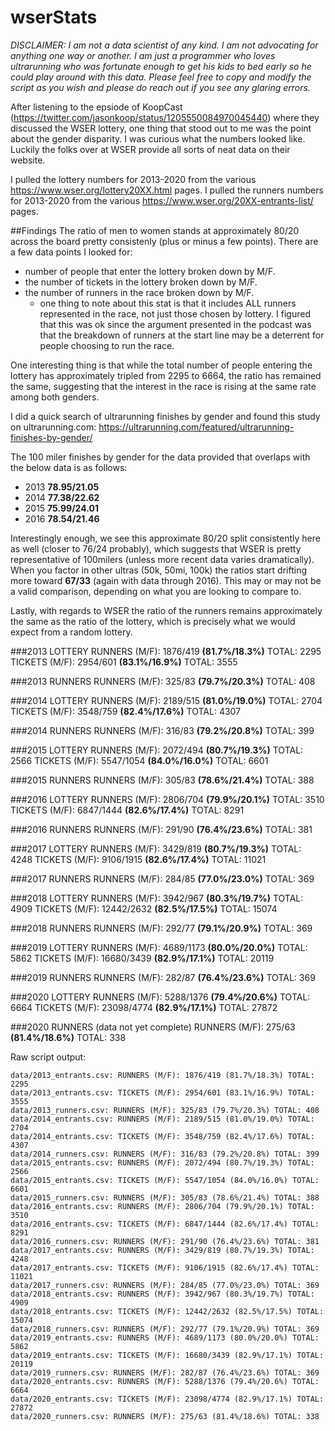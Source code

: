 # wserStats
_DISCLAIMER: I am not a data scientist of any kind. I am not advocating for anything one way or another. I am just a programmer who loves ultrarunning who was fortunate enough to get his kids to bed early so he could play around with this data. Please feel free to copy and modify the script as you wish and please do reach out if you see any glaring errors._

After listening to the epsiode of KoopCast (https://twitter.com/jasonkoop/status/1205550084970045440) where they discussed the WSER lottery, one thing that stood out to me was the point about the gender disparity. I was curious what the numbers looked like. Luckily the folks over at WSER provide all sorts of neat data on their website.

I pulled the lottery numbers for 2013-2020 from the various https://www.wser.org/lottery20XX.html pages.
I pulled the runners numbers for 2013-2020 from the various https://www.wser.org/20XX-entrants-list/ pages.

##Findings
The ratio of men to women stands at approximately 80/20 across the board pretty consistenly (plus or minus a few points). There are a few data points I looked for:
* number of people that enter the lottery broken down by M/F.
* the number of tickets in the lottery broken down by M/F.
* the number of runners in the race broken down by M/F.
  * one thing to note about this stat is that it includes ALL runners represented in the race, not just those chosen by lottery. I figured that this was ok since the argument presented in the podcast was that the breakdown of runners at the start line may be a deterrent for people choosing to run the race.

One interesting thing is that while the total number of people entering the lottery has approximately tripled from 2295 to 6664, the ratio has remained the same, suggesting that the interest in the race is rising at the same rate among both genders.

I did a quick search of ultrarunning finishes by gender and found this study on ultrarunning.com: https://ultrarunning.com/featured/ultrarunning-finishes-by-gender/

The 100 miler finishes by gender for the data provided that overlaps with the below data is as follows:
* 2013 **78.95/21.05**
* 2014 **77.38/22.62**
* 2015 **75.99/24.01**
* 2016 **78.54/21.46**

Interestingly enough, we see this approximate 80/20 split consistently here as well (closer to 76/24 probably), which suggests that WSER is pretty representative of 100milers (unless more recent data varies dramatically). When you factor in other ultras (50k, 50mi, 100k) the ratios start drifting more toward **67/33** (again with data through 2016). This may or may not be a valid comparison, depending on what you are looking to compare to.

Lastly, with regards to WSER the ratio of the runners remains approximately the same as the ratio of the lottery, which is precisely what we would expect from a random lottery.

###2013 LOTTERY
RUNNERS (M/F): 1876/419 **(81.7%/18.3%)** TOTAL: 2295
TICKETS (M/F): 2954/601 **(83.1%/16.9%)** TOTAL: 3555

###2013 RUNNERS
RUNNERS (M/F): 325/83 **(79.7%/20.3%)** TOTAL: 408

###2014 LOTTERY
RUNNERS (M/F): 2189/515 **(81.0%/19.0%)** TOTAL: 2704
TICKETS (M/F): 3548/759 **(82.4%/17.6%)** TOTAL: 4307

###2014 RUNNERS
RUNNERS (M/F): 316/83 **(79.2%/20.8%)** TOTAL: 399

###2015 LOTTERY
RUNNERS (M/F): 2072/494 **(80.7%/19.3%)** TOTAL: 2566
TICKETS (M/F): 5547/1054 **(84.0%/16.0%)** TOTAL: 6601

###2015 RUNNERS
RUNNERS (M/F): 305/83 **(78.6%/21.4%)** TOTAL: 388

###2016 LOTTERY
RUNNERS (M/F): 2806/704 **(79.9%/20.1%)** TOTAL: 3510
TICKETS (M/F): 6847/1444 **(82.6%/17.4%)** TOTAL: 8291

###2016 RUNNERS
RUNNERS (M/F): 291/90 **(76.4%/23.6%)** TOTAL: 381

###2017 LOTTERY
RUNNERS (M/F): 3429/819 **(80.7%/19.3%)** TOTAL: 4248
TICKETS (M/F): 9106/1915 **(82.6%/17.4%)** TOTAL: 11021

###2017 RUNNERS
RUNNERS (M/F): 284/85 **(77.0%/23.0%)** TOTAL: 369

###2018 LOTTERY
RUNNERS (M/F): 3942/967 **(80.3%/19.7%)** TOTAL: 4909
TICKETS (M/F): 12442/2632 **(82.5%/17.5%)** TOTAL: 15074

###2018 RUNNERS
RUNNERS (M/F): 292/77 **(79.1%/20.9%)** TOTAL: 369

###2019 LOTTERY
RUNNERS (M/F): 4689/1173 **(80.0%/20.0%)** TOTAL: 5862
TICKETS (M/F): 16680/3439 **(82.9%/17.1%)** TOTAL: 20119

###2019 RUNNERS
RUNNERS (M/F): 282/87 **(76.4%/23.6%)** TOTAL: 369

###2020 LOTTERY
RUNNERS (M/F): 5288/1376 **(79.4%/20.6%)** TOTAL: 6664
TICKETS (M/F): 23098/4774 **(82.9%/17.1%)** TOTAL: 27872

###2020 RUNNERS (data not yet complete)
RUNNERS (M/F): 275/63 **(81.4%/18.6%)** TOTAL: 338

Raw script output:
```
data/2013_entrants.csv: RUNNERS (M/F): 1876/419 (81.7%/18.3%) TOTAL: 2295 
data/2013_entrants.csv: TICKETS (M/F): 2954/601 (83.1%/16.9%) TOTAL: 3555 
data/2013_runners.csv: RUNNERS (M/F): 325/83 (79.7%/20.3%) TOTAL: 408 
data/2014_entrants.csv: RUNNERS (M/F): 2189/515 (81.0%/19.0%) TOTAL: 2704 
data/2014_entrants.csv: TICKETS (M/F): 3548/759 (82.4%/17.6%) TOTAL: 4307 
data/2014_runners.csv: RUNNERS (M/F): 316/83 (79.2%/20.8%) TOTAL: 399 
data/2015_entrants.csv: RUNNERS (M/F): 2072/494 (80.7%/19.3%) TOTAL: 2566 
data/2015_entrants.csv: TICKETS (M/F): 5547/1054 (84.0%/16.0%) TOTAL: 6601 
data/2015_runners.csv: RUNNERS (M/F): 305/83 (78.6%/21.4%) TOTAL: 388 
data/2016_entrants.csv: RUNNERS (M/F): 2806/704 (79.9%/20.1%) TOTAL: 3510 
data/2016_entrants.csv: TICKETS (M/F): 6847/1444 (82.6%/17.4%) TOTAL: 8291 
data/2016_runners.csv: RUNNERS (M/F): 291/90 (76.4%/23.6%) TOTAL: 381 
data/2017_entrants.csv: RUNNERS (M/F): 3429/819 (80.7%/19.3%) TOTAL: 4248 
data/2017_entrants.csv: TICKETS (M/F): 9106/1915 (82.6%/17.4%) TOTAL: 11021 
data/2017_runners.csv: RUNNERS (M/F): 284/85 (77.0%/23.0%) TOTAL: 369 
data/2018_entrants.csv: RUNNERS (M/F): 3942/967 (80.3%/19.7%) TOTAL: 4909 
data/2018_entrants.csv: TICKETS (M/F): 12442/2632 (82.5%/17.5%) TOTAL: 15074 
data/2018_runners.csv: RUNNERS (M/F): 292/77 (79.1%/20.9%) TOTAL: 369 
data/2019_entrants.csv: RUNNERS (M/F): 4689/1173 (80.0%/20.0%) TOTAL: 5862 
data/2019_entrants.csv: TICKETS (M/F): 16680/3439 (82.9%/17.1%) TOTAL: 20119 
data/2019_runners.csv: RUNNERS (M/F): 282/87 (76.4%/23.6%) TOTAL: 369 
data/2020_entrants.csv: RUNNERS (M/F): 5288/1376 (79.4%/20.6%) TOTAL: 6664 
data/2020_entrants.csv: TICKETS (M/F): 23098/4774 (82.9%/17.1%) TOTAL: 27872 
data/2020_runners.csv: RUNNERS (M/F): 275/63 (81.4%/18.6%) TOTAL: 338 
```
